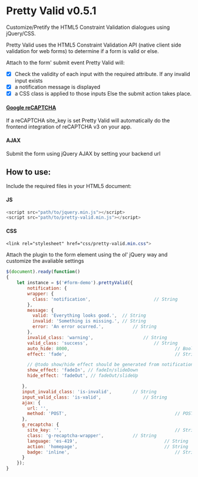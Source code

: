 # Pretty Valid v0.5.1

Customize/Pretify the HTML5 Constraint Validation dialogues using jQuery/CSS.

Pretty Valid uses the HTML5 Constraint Validation API (native client side validation for web forms) to 
determine if a form is valid or else.

Attach to the form' submit event Pretty Valid will:
- [x] Check the validity of each input with the required attribute.
If any invalid input exists
- [x] a notification message is displayed 
- [x] a CSS class is applied to those inputs
Else the submit action takes place.

#### [Google reCAPTCHA](https://developers.google.com/recaptcha/)
If a reCAPTCHA site_key is set Pretty Valid will automatically do the frontend integration of reCAPTCHA v3 on your app.

#### AJAX
Submit the form using jQuery AJAX by setting your backend url

## How to use:

Include the required files in your HTML5 document:

#### JS
```javascript
<script src="path/to/jquery.min.js"></script>
<script src="path/to/pretty-valid.min.js"></script>
```

#### CSS
```css
<link rel="stylesheet" href="css/pretty-valid.min.css">
```

Attach the plugin to the form element using the ol' jQuery way and customize the avaliable settings

```javascript
$(document).ready(function()
{
	let instance = $('#form-demo').prettyValid({
		notification: {
        wrapper: {
          class: 'notification', 						// String
        },
        message: {
          valid: 'Everything looks good.', 	// String
          invalid: 'Something is missing.', // String
          error: 'An error ocurred.', 			// String
        },
        invalid_class: 'warning', 					// String
        valid_class: 'success', 						// String
        auto_hide: 8000, 										// Boolean/Integer false/Milliseconds
        effect: 'fade', 										// String fade/slide

        // @todo show/hide effect should be generated from notification.effect setting 
        show_effect: 'fadeIn', // fadeIn/slideDown
        hide_effect: 'fadeOut', // fadeOut/slideUp

      },
      input_invalid_class: 'is-invalid', 		// String
      input_valid_class: 'is-valid', 				// String
      ajax: {
        url: '', 														// String
        method: 'POST', 										// POST/GET
      },
      g_recaptcha: {
        site_key: '', 											// String
        class: 'g-recaptcha-wrapper', 			// String
        language: 'es-419', 								// String
        action: 'homepage', 								// String
        badge: 'inline', 										// String bottomright bottomleft inline
      }
	});
}
```